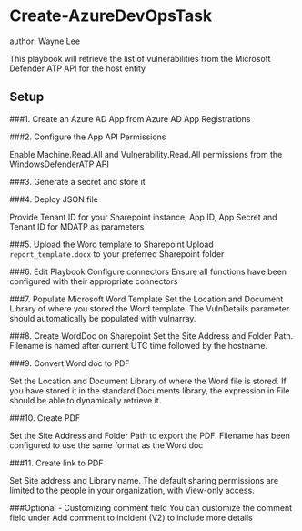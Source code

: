 # Create-AzureDevOpsTask
author: Wayne Lee

This playbook will retrieve the list of vulnerabilities from the Microsoft Defender ATP API for the host entity

## Setup

###1. Create an Azure AD App from Azure AD App Registrations

###2. Configure the App API Permissions
   
   Enable Machine.Read.All and Vulnerability.Read.All permissions from the WindowsDefenderATP API

###3. Generate a secret and store it
	
###4. Deploy JSON file
   
   Provide Tenant ID for your Sharepoint instance, App ID, App Secret and Tenant ID for MDATP as parameters
	
###5. Upload the Word template to Sharepoint
   Upload `report_template.docx` to your preferred Sharepoint folder
	
###6. Edit Playbook Configure connectors
Ensure all functions have been configured with their appropriate connectors
	
###7. Populate Microsoft Word Template
   Set the Location and Document Library of where you stored the Word template. The VulnDetails parameter should automatically be populated with vulnarray.
	
###8. Create WordDoc on Sharepoint 
   Set the Site Address and Folder Path. Filename is named after current UTC time followed by the hostname.
	
###9. Convert Word doc to PDF 

   Set the Location and Document Library of where the Word file is stored. If you have stored it in the standard Documents library, the expression in File should be able to dynamically retrieve it.
	
###10. Create PDF

   Set the Site Address and Folder Path to export the PDF. Filename has been configured to use the same format as the Word doc
	
###11. Create link to PDF
	
   Set Site address and Library name. The default sharing permissions are limited to the people in your organization, with View-only access.
	
###Optional  - Customizing comment field
You can customize the comment field under Add comment to incident (V2) to include more details
